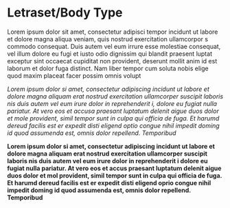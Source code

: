 # **Letraset**/Body Type #

Lorem ipsum dolor sit amet, consectetur adipisci tempor incidunt ut labore et dolore magna aliqua veniam, quis nostrud exercitation ullamcorpor s commodo consequat. Duis autem vel eum irrure esse molestiae consequat, vel illum dolore eu fugi et iusto odio dignissim qui blandit praesent luptat exceptur sint occaecat cupiditat non provident, deserunt mollit anim id est laborum et dolor fuga distinct. Nam liber tempor cum soluta nobis elige quod maxim placeat facer possim omnis volupt

*Lorem ipsum dolor si amet, consectetur adipiscing incidunt ut labore et dolore magna aliquam erat nostrud exercitation ullamcorper suscipit laboris nis duis autem vel eum irure dolor in reprehenderit i, dolore eu fugiat nulla pariatur. At vero eos et accusa praesant luptatum delenit aigue duos dolor et mole provident, simil tempor sunt in culpa qui officia de fuga. Et harumd dereud facilis est er expedit disti eligend optio congue nihil impedit doming id quod assumenda est, omnis dolor repellend. Temporibud*

**Lorem ipsum dolor si amet, consectetur adipiscing incidunt ut labore et dolore magna aliquam erat nostrud exercitation ullamcorper suscipit laboris nis duis autem vel eum irure dolor in reprehenderit i dolore eu fugiat nulla pariatur. At vero eos et accus praesant luptatum delenit aigue duos dolor et mol provident, simil tempor sunt in culpa qui officia de fuga. Et harumd dereud facilis est er expedit disti eligend oprio congue nihil impedit doming id quod assumenda est, omnis dolor repellend. Temporibud**
